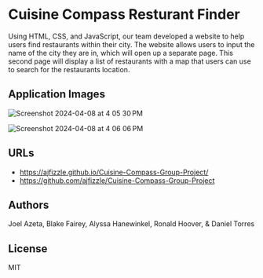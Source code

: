 # Cuisine Compass Resturant Finder

Using HTML, CSS, and JavaScript, our team developed a website to help users find restaurants within their city. The website allows users to input the name of the city they are in, which will open up a separate page. This second page will display a list of restaurants with a map that users can use to search for the restaurants location.

## Application Images

![Screenshot 2024-04-08 at 4 05 30 PM](https://github.com/alyssawink/Cuisine-Compass/assets/157747737/d3538a89-5902-41b5-b19e-4a6a83312aa1)

![Screenshot 2024-04-08 at 4 06 06 PM](https://github.com/alyssawink/Cuisine-Compass/assets/157747737/f1d48967-711d-482a-a265-23240c1454c4)

## URLs

- https://ajfizzle.github.io/Cuisine-Compass-Group-Project/
- https://github.com/ajfizzle/Cuisine-Compass-Group-Project

## Authors

Joel Azeta, Blake Fairey, Alyssa Hanewinkel, Ronald Hoover, & Daniel Torres

## License

MIT
